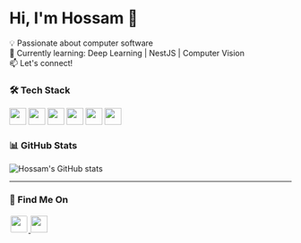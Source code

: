 # Hi, I'm Hossam 👋

💡 Passionate about computer software  
🌱 Currently learning: Deep Learning | NestJS | Computer Vision  
📫 Let's connect!

### 🛠 Tech Stack
<img src="https://cdn.jsdelivr.net/gh/devicons/devicon/icons/python/python-original.svg" width="30" /> <img src="https://cdn.jsdelivr.net/gh/devicons/devicon/icons/javascript/javascript-original.svg" width="30" /> <img src="https://cdn.jsdelivr.net/gh/devicons/devicon/icons/typescript/typescript-original.svg" width="30" /> <img src="https://cdn.jsdelivr.net/gh/devicons/devicon/icons/cplusplus/cplusplus-original.svg" width="30" /> <img src="https://cdn.jsdelivr.net/gh/devicons/devicon/icons/nestjs/nestjs-plain.svg" width="30" /> <img src="https://cdn.jsdelivr.net/gh/devicons/devicon/icons/nodejs/nodejs-original.svg" width="30" />

### 📊 GitHub Stats
![Hossam's GitHub stats](https://github-readme-stats.vercel.app/api?username=hossamq1q&show_icons=true&theme=tokyonight)

---

### 🔗 Find Me On
<a href="https://leetcode.com/hossamq1q/" target="_blank">
  <img src="https://upload.wikimedia.org/wikipedia/commons/1/19/LeetCode_logo_black.png" width="30" style="background:white;padding:2px;border-radius:4px"/>
</a>
<a href="https://linkedin.com/in/hossamq1q" target="_blank">
  <img src="https://cdn.jsdelivr.net/gh/devicons/devicon/icons/linkedin/linkedin-original.svg" width="30" />
</a>
